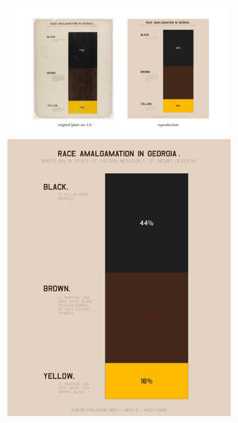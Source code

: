 ![Model](https://github.com/makuhs/DuboisChallenge/blob/main/Week%205/week5_sidebyside.png)

![Model](https://github.com/makuhs/DuboisChallenge/blob/main/Week%205/week5.png)
